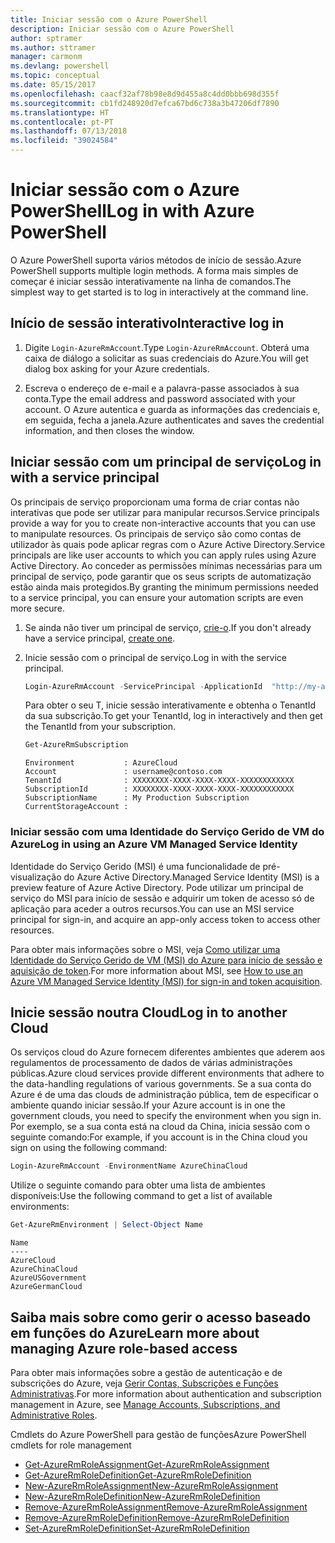 ```yaml
---
title: Iniciar sessão com o Azure PowerShell
description: Iniciar sessão com o Azure PowerShell
author: sptramer
ms.author: sttramer
manager: carmonm
ms.devlang: powershell
ms.topic: conceptual
ms.date: 05/15/2017
ms.openlocfilehash: caacf32af78b98e8d9d455a8c4dd0bbb698d355f
ms.sourcegitcommit: cb1fd248920d7efca67bd6c738a3b47206df7890
ms.translationtype: HT
ms.contentlocale: pt-PT
ms.lasthandoff: 07/13/2018
ms.locfileid: "39024584"
---
```

# <a name="log-in-with-azure-powershell"></a><span data-ttu-id="047ec-103">Iniciar sessão com o Azure PowerShell</span><span class="sxs-lookup"><span data-stu-id="047ec-103">Log in with Azure PowerShell</span></span>

<span data-ttu-id="047ec-104">O Azure PowerShell suporta vários métodos de início de sessão.</span><span class="sxs-lookup"><span data-stu-id="047ec-104">Azure PowerShell supports multiple login methods.</span></span> <span data-ttu-id="047ec-105">A forma mais simples de começar é iniciar sessão interativamente na linha de comandos.</span><span class="sxs-lookup"><span data-stu-id="047ec-105">The simplest way to get started is to log in interactively at the command line.</span></span>

## <a name="interactive-log-in"></a><span data-ttu-id="047ec-106">Início de sessão interativo</span><span class="sxs-lookup"><span data-stu-id="047ec-106">Interactive log in</span></span>

1. <span data-ttu-id="047ec-107">Digite `Login-AzureRmAccount`.</span><span class="sxs-lookup"><span data-stu-id="047ec-107">Type `Login-AzureRmAccount`.</span></span> <span data-ttu-id="047ec-108">Obterá uma caixa de diálogo a solicitar as suas credenciais do Azure.</span><span class="sxs-lookup"><span data-stu-id="047ec-108">You will get dialog box asking for your Azure credentials.</span></span>

2. <span data-ttu-id="047ec-109">Escreva o endereço de e-mail e a palavra-passe associados à sua conta.</span><span class="sxs-lookup"><span data-stu-id="047ec-109">Type the email address and password associated with your account.</span></span> <span data-ttu-id="047ec-110">O Azure autentica e guarda as informações das credenciais e, em seguida, fecha a janela.</span><span class="sxs-lookup"><span data-stu-id="047ec-110">Azure authenticates and saves the credential information, and then closes the window.</span></span>

## <a name="log-in-with-a-service-principal"></a><span data-ttu-id="047ec-111">Iniciar sessão com um principal de serviço</span><span class="sxs-lookup"><span data-stu-id="047ec-111">Log in with a service principal</span></span>

<span data-ttu-id="047ec-112">Os principais de serviço proporcionam uma forma de criar contas não interativas que pode ser utilizar para manipular recursos.</span><span class="sxs-lookup"><span data-stu-id="047ec-112">Service principals provide a way for you to create non-interactive accounts that you can use to manipulate resources.</span></span> <span data-ttu-id="047ec-113">Os principais de serviço são como contas de utilizador às quais pode aplicar regras com o Azure Active Directory.</span><span class="sxs-lookup"><span data-stu-id="047ec-113">Service principals are like user accounts to which you can apply rules using Azure Active Directory.</span></span> <span data-ttu-id="047ec-114">Ao conceder as permissões mínimas necessárias para um principal de serviço, pode garantir que os seus scripts de automatização estão ainda mais protegidos.</span><span class="sxs-lookup"><span data-stu-id="047ec-114">By granting the minimum permissions needed to a service principal, you can ensure your automation scripts are even more secure.</span></span>

1. <span data-ttu-id="047ec-115">Se ainda não tiver um principal de serviço, [crie-o](create-azure-service-principal-azureps.md).</span><span class="sxs-lookup"><span data-stu-id="047ec-115">If you don't already have a service principal, [create one](create-azure-service-principal-azureps.md).</span></span>

2. <span data-ttu-id="047ec-116">Inicie sessão com o principal de serviço.</span><span class="sxs-lookup"><span data-stu-id="047ec-116">Log in with the service principal.</span></span>

    ```powershell
    Login-AzureRmAccount -ServicePrincipal -ApplicationId  "http://my-app" -Credential $pscredential -TenantId $tenantid
    ```

    <span data-ttu-id="047ec-117">Para obter o seu T, inicie sessão interativamente e obtenha o TenantId da sua subscrição.</span><span class="sxs-lookup"><span data-stu-id="047ec-117">To get your TenantId, log in interactively and then get the TenantId from your subscription.</span></span>

    ```powershell
    Get-AzureRmSubscription
    ```

    ```output
    Environment           : AzureCloud
    Account               : username@contoso.com
    TenantId              : XXXXXXXX-XXXX-XXXX-XXXX-XXXXXXXXXXXX
    SubscriptionId        : XXXXXXXX-XXXX-XXXX-XXXX-XXXXXXXXXXXX
    SubscriptionName      : My Production Subscription
    CurrentStorageAccount :
    ```

### <a name="log-in-using-an-azure-vm-managed-service-identity"></a><span data-ttu-id="047ec-118">Iniciar sessão com uma Identidade do Serviço Gerido de VM do Azure</span><span class="sxs-lookup"><span data-stu-id="047ec-118">Log in using an Azure VM Managed Service Identity</span></span>

<span data-ttu-id="047ec-119">Identidade do Serviço Gerido (MSI) é uma funcionalidade de pré-visualização do Azure Active Directory.</span><span class="sxs-lookup"><span data-stu-id="047ec-119">Managed Service Identity (MSI) is a preview feature of Azure Active Directory.</span></span> <span data-ttu-id="047ec-120">Pode utilizar um principal de serviço do MSI para início de sessão e adquirir um token de acesso só de aplicação para aceder a outros recursos.</span><span class="sxs-lookup"><span data-stu-id="047ec-120">You can use an MSI service principal for sign-in, and acquire an app-only access token to access other resources.</span></span>

<span data-ttu-id="047ec-121">Para obter mais informações sobre o MSI, veja [Como utilizar uma Identidade do Serviço Gerido de VM (MSI) do Azure para início de sessão e aquisição de token](/azure/active-directory/msi-how-to-get-access-token-using-msi).</span><span class="sxs-lookup"><span data-stu-id="047ec-121">For more information about MSI, see [How to use an Azure VM Managed Service Identity (MSI) for sign-in and token acquisition](/azure/active-directory/msi-how-to-get-access-token-using-msi).</span></span>

## <a name="log-in-to-another-cloud"></a><span data-ttu-id="047ec-122">Inicie sessão noutra Cloud</span><span class="sxs-lookup"><span data-stu-id="047ec-122">Log in to another Cloud</span></span>

<span data-ttu-id="047ec-123">Os serviços cloud do Azure fornecem diferentes ambientes que aderem aos regulamentos de processamento de dados de várias administrações públicas.</span><span class="sxs-lookup"><span data-stu-id="047ec-123">Azure cloud services provide different environments that adhere to the data-handling regulations of various governments.</span></span> <span data-ttu-id="047ec-124">Se a sua conta do Azure é de uma das clouds de administração pública, tem de especificar o ambiente quando iniciar sessão.</span><span class="sxs-lookup"><span data-stu-id="047ec-124">If your Azure account is in one the government clouds, you need to specify the environment when you sign in.</span></span> <span data-ttu-id="047ec-125">Por exemplo, se a sua conta está na cloud da China, inicia sessão com o seguinte comando:</span><span class="sxs-lookup"><span data-stu-id="047ec-125">For example, if you account is in the China cloud you sign on using the following command:</span></span>

```powershell
Login-AzureRmAccount -EnvironmentName AzureChinaCloud
```

<span data-ttu-id="047ec-126">Utilize o seguinte comando para obter uma lista de ambientes disponíveis:</span><span class="sxs-lookup"><span data-stu-id="047ec-126">Use the following command to get a list of available environments:</span></span>

```powershell
Get-AzureRmEnvironment | Select-Object Name
```

```output
Name
----
AzureCloud
AzureChinaCloud
AzureUSGovernment
AzureGermanCloud
```

## <a name="learn-more-about-managing-azure-role-based-access"></a><span data-ttu-id="047ec-127">Saiba mais sobre como gerir o acesso baseado em funções do Azure</span><span class="sxs-lookup"><span data-stu-id="047ec-127">Learn more about managing Azure role-based access</span></span>

<span data-ttu-id="047ec-128">Para obter mais informações sobre a gestão de autenticação e de subscrições do Azure, veja [Gerir Contas, Subscrições e Funções Administrativas](/azure/active-directory/role-based-access-control-configure).</span><span class="sxs-lookup"><span data-stu-id="047ec-128">For more information about authentication and subscription management in Azure, see [Manage Accounts, Subscriptions, and Administrative Roles](/azure/active-directory/role-based-access-control-configure).</span></span>

<span data-ttu-id="047ec-129">Cmdlets do Azure PowerShell para gestão de funções</span><span class="sxs-lookup"><span data-stu-id="047ec-129">Azure PowerShell cmdlets for role management</span></span>

* [<span data-ttu-id="047ec-130">Get-AzureRmRoleAssignment</span><span class="sxs-lookup"><span data-stu-id="047ec-130">Get-AzureRmRoleAssignment</span></span>](/powershell/module/AzureRM.Resources/Get-AzureRmRoleAssignment)
* [<span data-ttu-id="047ec-131">Get-AzureRmRoleDefinition</span><span class="sxs-lookup"><span data-stu-id="047ec-131">Get-AzureRmRoleDefinition</span></span>](/powershell/module/AzureRM.Resources/Get-AzureRmRoleDefinition)
* [<span data-ttu-id="047ec-132">New-AzureRmRoleAssignment</span><span class="sxs-lookup"><span data-stu-id="047ec-132">New-AzureRmRoleAssignment</span></span>](/powershell/module/AzureRM.Resources/New-AzureRmRoleAssignment)
* [<span data-ttu-id="047ec-133">New-AzureRmRoleDefinition</span><span class="sxs-lookup"><span data-stu-id="047ec-133">New-AzureRmRoleDefinition</span></span>](/powershell/module/AzureRM.Resources/New-AzureRmRoleDefinition)
* [<span data-ttu-id="047ec-134">Remove-AzureRmRoleAssignment</span><span class="sxs-lookup"><span data-stu-id="047ec-134">Remove-AzureRmRoleAssignment</span></span>](/powershell/module/AzureRM.Resources/Remove-AzureRmRoleAssignment)
* [<span data-ttu-id="047ec-135">Remove-AzureRmRoleDefinition</span><span class="sxs-lookup"><span data-stu-id="047ec-135">Remove-AzureRmRoleDefinition</span></span>](/powershell/module/AzureRM.Resources/Remove-AzureRmRoleDefinition)
* [<span data-ttu-id="047ec-136">Set-AzureRmRoleDefinition</span><span class="sxs-lookup"><span data-stu-id="047ec-136">Set-AzureRmRoleDefinition</span></span>](/powershell/moduel/AzureRM.Resources/Set-AzureRmRoleDefinition)
